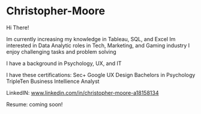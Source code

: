 # Christopher-Moore
Hi There!

Im currently increasing my knowledge in Tableau, SQL, and Excel
Im interested in Data Analytic roles in Tech, Marketing, and Gaming industry
I enjoy challenging tasks and problem solving

I have a background in Psychology, UX, and IT

I have these certifications:
Sec+
Google UX Design
Bachelors in Psychology
TripleTen Business Intellience Analyst

LinkedIN:
www.linkedin.com/in/christopher-moore-a18158134

Resume:
coming soon!
